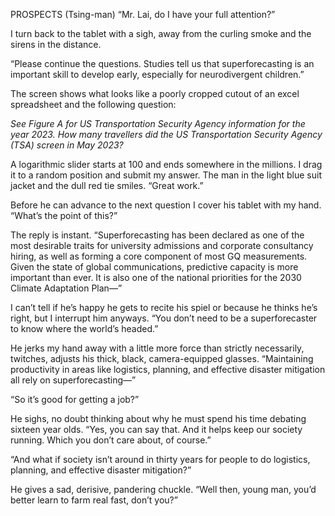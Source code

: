 PROSPECTS (Tsing-man)
“Mr. Lai, do I have your full attention?”

I turn back to the tablet with a sigh, away from the curling smoke and the sirens in the distance.

“Please continue the questions. Studies tell us that superforecasting is an important skill to develop early, especially for neurodivergent children.”

The screen shows what looks like a poorly cropped cutout of an excel spreadsheet and the following question:

*See Figure A for US Transportation Security Agency information for the year 2023. How many travellers did the US Transportation Security Agency (TSA) screen in May 2023?*

A logarithmic slider starts at 100 and ends somewhere in the millions. I drag it to a random position and submit my answer. The man in the light blue suit jacket and the dull red tie smiles. “Great work.”

Before he can advance to the next question I cover his tablet with my hand. “What’s the point of this?”

The reply is instant. “Superforecasting has been declared as one of the most desirable traits for university admissions and corporate consultancy hiring, as well as forming a core component of most GQ measurements. Given the state of global communications, predictive capacity is more important than ever. It is also one of the national priorities for the 2030 Climate Adaptation Plan—” 

I can’t tell if he’s happy he gets to recite his spiel or because he thinks he’s right, but I interrupt him anyways.  “You don’t need to be a superforecaster to know where the world’s headed.”

He jerks my hand away with a little more force than strictly necessarily, twitches, adjusts his thick, black, camera-equipped glasses. “Maintaining productivity in areas like logistics, planning, and effective disaster mitigation all rely on superforecasting—”

“So it’s good for getting a job?”

He sighs, no doubt thinking about why he must spend his time debating sixteen year olds. “Yes, you can say that. And it helps keep our society running. Which you don’t care about, of course.”

“And what if society isn’t around in thirty years for people to do logistics, planning, and effective disaster mitigation?”

He gives a sad, derisive, pandering chuckle. “Well then, young man, you’d better learn to farm real fast, don’t you?”
